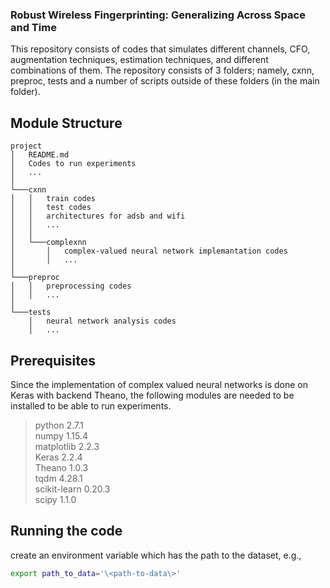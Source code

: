 ### Robust Wireless Fingerprinting: Generalizing Across Space and Time #

This repository consists of codes that simulates different channels, CFO, augmentation techniques, estimation techniques, and different combinations of them. The repository consists of 3 folders; namely, cxnn, preproc, tests and a number of scripts outside of these folders (in the main folder). 

## Module Structure #

```
project
│   README.md
│   Codes to run experiments 
│	...
│
└───cxnn
│   │   train codes
│   │   test codes
│   │   architectures for adsb and wifi
│   │   ...
│   │ 
│   └───complexnn
│       │   complex-valued neural network implemantation codes
│       │   ...
│   
└───preproc   
│   │   preprocessing codes
│   │   ...
│
└───tests
    │   neural network analysis codes
    │   ...
```

## Prerequisites #

Since the implementation of complex valued neural networks is done on Keras with backend Theano, the following modules are needed to be installed to be able to run experiments.

> python                    2.7.1\
> numpy                     1.15.4\
> matplotlib                2.2.3\
> Keras                     2.2.4\
> Theano                    1.0.3\
> tqdm                      4.28.1\
> scikit-learn              0.20.3\
> scipy                     1.1.0

## Running the code #

create an environment variable which has the path to the dataset, e.g.,

```bash
export path_to_data='\<path-to-data\>'
```


